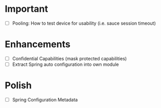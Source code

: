 # Important
- [ ] Pooling: How to test device for usability (i.e. sauce session timeout)

# Enhancements
- [ ] Confidential Capabilities (mask protected capabilities)
- [ ] Extract Spring auto configuration into own module

# Polish
- [ ] Spring Configuration Metadata
